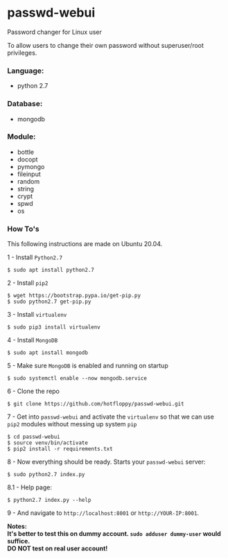 # passwd-webui
Password changer for Linux user

To allow users to change their own password without superuser/root privileges.

### Language:
* python 2.7

### Database:
* mongodb

### Module:
* bottle
* docopt
* pymongo
* fileinput
* random
* string
* crypt
* spwd
* os

### How To's

This following instructions are made on Ubuntu 20.04.

1 - Install `Python2.7`

```
$ sudo apt install python2.7
```

2 - Install `pip2`

```
$ wget https://bootstrap.pypa.io/get-pip.py
$ sudo python2.7 get-pip.py
```

3 - Install `virtualenv`

```
$ sudo pip3 install virtualenv
```

4 - Install `MongoDB`

```
$ sudo apt install mongodb
```

5 - Make sure `MongoDB` is enabled and running on startup

```
$ sudo systemctl enable --now mongodb.service
```

6 - Clone the repo

```
$ git clone https://github.com/hotfloppy/passwd-webui.git
```

7 - Get into `passwd-webui` and activate the `virtualenv` so that we can use `pip2` modules without messing up system `pip`

```
$ cd passwd-webui
$ source venv/bin/activate
$ pip2 install -r requirements.txt
```

8 - Now everything should be ready. Starts your `passwd-webui` server:

```
$ sudo python2.7 index.py
```

8.1 - Help page:

```
$ python2.7 index.py --help
```

9 - And navigate to `http://localhost:8001` or `http://YOUR-IP:8001`.

**Notes:<br>
It's better to test this on dummy account. `sudo adduser dummy-user` would suffice.<br>
DO NOT test on real user account!**
